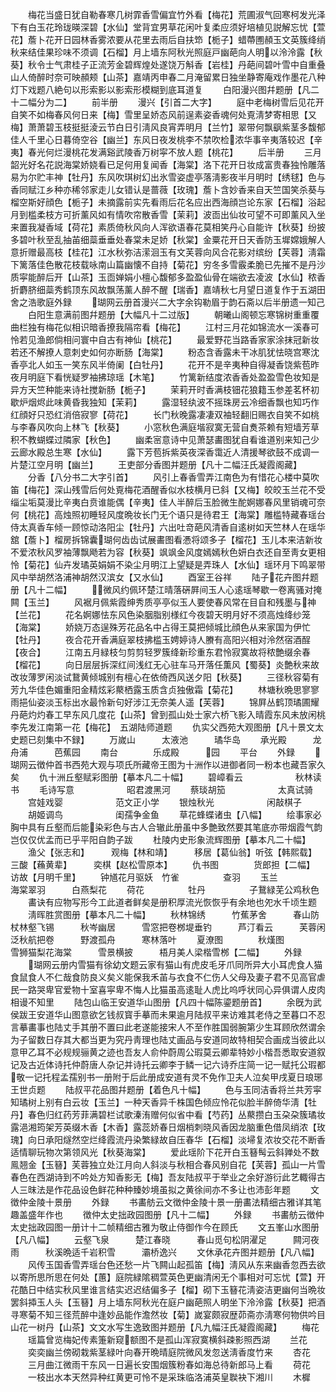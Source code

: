<!-- { "loadSidebar": true } -->
　　梅花当盛日犹自勒春寒几树霏香雪偏宜竹外看【梅花】荒圃淑气回寒柯发光泽下有白玉花玲珑暎深碧【水仙】堂背宜男草花闲叶复柔应须好培植见説解忘忧【萱花】薝卜花开日园林香雾浓要从花里去雨后自扶笻【栀子】蜡蔕圑頳玉文英簇绛绡秋来结佳果珍味不须调【石榴】月上墙东阿秋光照庭戸幽葩向人明以泠泠露【秋葵】秋令士气肃桂子正流芳金碧辉煌处遂饶万斛香【岩桂】丹葩间碧叶雪中自重叠山人倚醉时奈可映頳颊【山茶】嘉靖丙申春二月淹留累日独坐静寄庵戏作墨花八种灯下戏题八絶句以形索影以影索形模糊到底耳道复
　　白阳漫兴图幷题册【凡二十二幅分为二】
　　前半册
　　漫兴【引首二大字】
　　庭中老梅树雪后见花开自笑不如梅春风何日来【梅】雪里呈娇态风前逞素姿香魂何处覔淸梦寄相思【又梅】萧萧碧玉枝挺挺淩云节白日引淸风良宵弄明月【兰竹】翠带何飘飖紫茎多馥郁佳人千里心日暮倚空谷【幽兰】东风日夜发桃李不禁吹检浓华事辛夷落较迟【辛夷】春光何烂漫桃花发满谿武陵香万树寜不放人题【桃花】
　　后半册
　　三月韶光好名花説海棠娇娆看已足何用复闻香【海棠】洛下花开日妆成富贵春独怜雕落易为尔贮丰神【牡丹】东风吹琪树幻出氷雪姿虚亭落淸影夜半月明时【绣毬】色与香同赋江乡种亦稀邻家走儿女错认是蔷薇【玫瑰】薝卜含妙香来自天竺国笑杀葵与榴空斯好顔色【栀子】未摘露前实先看雨后花名应出西海顔岂论东家【石榴】浴起月到槛柔枝方可折薰风如有情吹帘散香雪【茉莉】波靣出仙妆可望不可即薰风入坐来置我凝香域【荷花】素质倚秋风向人浑欲语春花莫相笑丹心自能许【秋葵】纷披多碧叶秋至乱抽苖细蘂垂垂处春棠未足娇【秋棠】金粟花开日天香防玉墀嫦娥解人意折赠最高枝【桂花】江水秋弥洁潆洄玉有文芙蓉向风合花影对缤纷【芙蓉】淸霜下篱落佳色散花枝载咏南山篇幽懐不自持【菊花】穷冬多雪霰柔脆已先摧不是丹沙质寜能醉后开【山茶】玉靣婵娟小檀心馥郁多盈盈仙骨在端欲去凌波【水仙】秾香折麝脐细蘂秀鹤顶东风故飘荡薰人醉不醒【瑞香】嘉靖秋七月望日道复作于五湖田舍之浩歌庭外録
　　瑚网云册首漫兴二大字余钩勒眉于韵石斋以后半册遗一知己
　　白阳生意满前图幷题册【大幅凡十二过版】
　　朝曦山阁顿忘寒锦树重重覆曲栏独有梅花似相识暗香撩我隔帘看【梅花】
　　江村三月花如锦流水一溪春可怜若见渔郎倘相问寰中自古有神仙【桃花】
　　最爱野花当路香家家涂抹冠新妆若还不解撩人意刺史如何亦断肠【海棠】
　　粉态含香露未干冰肌犹怯晓宫寒沈香亭北人如玉一笑东风半倚阑【白牡丹】
　　花开不是辛夷种自得凝香饶紫苞昨夜月明庭下看恍疑罗袖拂琼瑶【木笔】
　　竹篱新结度浓香香处盈盈雪色妆知是异方天竺种能来诗社搅新肠【栀子】
　　茉莉开时香满枝钿花狼籍玉参差茗杯初歇炉烟烬此味黄昏我独知【茉莉】
　　露湿轻纨波不摇珠房云冷细香飘也知巧作红顔好只恐红消倍寂寥【荷花】
　　长门秋晚露凄凄双袖轻翻旧赐衣自笑不如桃与李春风吹向上林飞【秋葵】
　　小窓秋色满庭堦寂寞无营自煑茶赖有短墙芳草积不教蝴蝶过隣家【秋色】
　　幽柔宻意诗中见萧瑟畵图犹自看谁道别来知己少云廊水殿总生寒【水仙】
　　露下芳苞拆紫英夜深香霭近人清援琴欲鼓不成调一片楚江空月明【幽兰】
　　王吏部分香图并题册【凡十二幅汪氏凝霞阁藏】
　　分香【八分书二大字引首】
　　风引上春香雪弄江南色为有惜花心楼中莫吹笛【梅花】深山残雪后何处覔梅花酒醒香似水枝横月已斜【又梅】皎皎玉兰花不受缁尘垢莫漫比辛夷白贲谁能偶【辛夷】佳人半醉后玉脸微生酡婀娜春风里销魂可奈何【桃花】高烛照初睡轻风度晩妆长门无个语只是待君王【海棠】雕槛特藏春瑶台侍太真香车倾一顾惊动洛阳尘【牡丹】六出吐竒葩风清香自逺树如天竺林人在瑶华舘【薝卜】榴房拆锦囊瑚何齿齿试展畵图看慿将颂多子【榴花】玉儿本来洁新妆不爱浓秋风罗袖薄飘飏若为容【秋葵】飒飒金风度嫣嫣秋色妍白衣还自至靑女更相怜【菊花】仙卉发璚英娟娟不染尘月明江上望疑是弄珠人【水仙】瑶环月下鸣翠带风中举胡然洛浦神胡然汉滨女【又水仙】
　　酉室王谷祥
　　陆子花卉图幷题册【凡十二幅】
　　微风约佩环楚江晴落硏屛间玉人心逺瑶琴歇一卷离骚对掩闗【玉兰】
　　风裾月佩紫霞绅秀质亭亭似玉人要使春风常在目自和残墨与神【兰花】
　　花名婀娜怯东风色染胭脂别様红今夜碧天明月好不须高烛绛纱笼【海棠】
　　娇娆万态逞殊芳花品名中占得王莫把倾城比顔色从来家国为伊忙【牡丹】
　　夜合花开香满庭翠枝拂槛玉娉婷诗人賸有高阳兴相对泠然宿酒酲【夜合】
　　江南五月緑枝匀剪剪轻罗簇绛新珍重东君怜寂寞故将秾艶缀余春【榴花】
　　向日层层拆深红间浅红无心驻车马开落任薫风【蜀葵】炎艶秋来故改妆薄罗闲淡试鵞黄倾城别有檀心在依倚西风送夕阳【秋葵】
　　三径秋容菊有芳九华佳色媚重阳金精炫彩藂栖露玉质含贞独傲霜【菊花】
　　林塘秋晩思寥寥雨挹仙姿淡玉标出水最怜新句好涉江无奈美人遥【芙蓉】
　　锦屛丛鹤顶璚圃耀丹葩灼灼春工早东风几度花【山茶】曾到孤山处士家六桥飞影入晴霞东风未放闲桃李先发江南第一花【梅花】　五湖陆师道题
　　仇实父西苑大观图册【凡十景文太史题已刻集中不録】
　　万嵗山　　　太液池　　　璚华岛
　　承光殿　　　龙舟浦　　　芭蕉园
　　南台　　　　乐成殿　　　园
　　平台
　　外録
　　瑚网云徴仲首书西苑大观与项氏所藏帝王图为十洲作以进御者同一粉本也藏吾家久矣
　　仇十洲丘壑赋彩图册【摹本凡二十幅】
　　碧嶂看云　　　　　　秋林读书
　　毛诗写意　　　　　　昭君渡黑河
　　蔡琰胡笳　　　　　　太真试骑
　　宫娃戏婴　　　　　　范文正小学
　　银烛秋光　　　　　　闲敲棋子
　　胡姬调鸟　　　　　　闺孺争金鱼
　　草花蜂蝶诸虫【八幅】
　　绘事家必胸中具有丘壑而后能染彩色与古人合辙此册虽中多艶致然要其笔底亦带烟霞气韵岂仅仅优孟而已乎平阳自韵子跋
　　杜陵内史形象流辉图册【摹本凡二十幅】
　　渔父【张志和】　　　观梅【林和靖】　　　移居【葛仙翁】听弦【韩熙载】　　　三酸【蘓黄辈】　　　奕棋【赵松雪原本】
　　仇书图　　　　货郎担【二幅】　　　访故【月明千里】
　　钟馗花月驱妖　竹雀　　　　　查羽
　　玉兰　　　　　海棠翠羽　　　白燕梨花
　　荷花　　　　　牡丹　　　　　子鵞緑芜公鸡秋色
　　畵诀有应物写形今工此道者鲜矣是册积厚流光恢恢乎有余地也夗水千顷生题
　　淸晖胜赏图册【摹本凡二十幅】
　　秋林锦绣　　　竹蕉茅舍　　　春山防杖林壑飞锡　　　秋岑幽居　　　雪窓把卷桞堤垂钓　　　芦汀看云　　　芙蓉闲泛秋航把卷　　　野渡孤舟　　　寒林落叶
　　夏潦图　　　　秋熯图　　　　雪狮猫梨花海棠　　　雪景横披　　　梧月美人梁楷雪桞【二幅】
　　外録
　　瑚网云册内雪猫有徐幼文题云家有猫山有虎皮毛牙爪同所异大小耳虎食人猫食鼠食人不仁哉食防良义矣义能保我禾苖与衣食不仁伤人父母及妻子君不见高官虐民一路哭卑官爱物十室喜寜卑不悔人比猫虽高逺耻人虎比呜呼状同心异俱谓人皮肉相谩不知里
　　陆包山临王安道华山图册【凡四十幅陈鎏题册首】
　　余旣为武侯跋王安道华山图意欲乞钱叔寳手摹而未果逾月陆叔平来访难其老侍之至暮口不忍言摹畵事也陆丈手其册不置曰此老遂能接宋人不至作胜国弱腕第少生耳顾欣然谓余为子留数日存其大都当更为究丹靑理也陆丈画品与安道同故特相契合画成当彼此以意甲乙耳不必规规骊黄之迹也吾友人俞仲蔚周公瑕莫云卿辈特妙小楷吾悉取安道叙记及古近体诗托仲蔚唐人杂记并诗托云卿李于鳞一记六诗乔庄简一记一赋托公瑕都敬一记托程孟孺别书一册附于后此册成安道有灵不免作卫夫人泣矣甲戌夏日琅琊王世贞题
　　陆叔平花品图幷题册【着色凡十幅】
　　色与玉同洁香将兰共芳寜知璚树上别有白云妆【玉兰】一种天香异千株国色倾应怜花似脸半醉倚华淸【牡丹】春色归红药芳菲满碧栏试歌溱洧赠何似省中看【芍药】丛藂攒白玉朶朶簇璚妆露浥湘筠架芳英缀木香【木香】露蕊娇春日烟梢刺晓风香因龙脑重色借凤绡浓【玫瑰】向日承阳燧然空烂绛霞流丹染繁緑故自压春华【石榴】淡埽复浓妆交花不断香适情聊玩物次第领风光【秋葵海棠】
　　爱此瑶阶下花开白玉簮髩云斜亸处不数鳯翘金【玉簮】芙蓉独立处江月向人斜淡与秋相合春风别自花【芙蓉】孤山一片雪春色在西湖诗到不吟处方知香影无【梅】吾友陆叔平于举业之余好游衍此艺輙得古人三昩法是作花品设色鲜花种种臻妙境虽拟之黄徐间亦不多让也沛彭年题
　　文徴仲金陵十景册
　　外録
　　书畵舫云文徴仲金陵十景一册畵法精细古雅详其笔趣盖盛年作也
　　徴仲太史拙政园图册【凡十二幅】
　　外録
　　书畵舫云徴仲太史拙政园图一册计十二帧精细古雅为敬止侍御作今在顾氏
　　文五峯山水图册【凡八幅】
　　云壑飞泉　　　楚江春晓　　　春山觅句松阴濯足　　　闗河夜雨　　　秋溪晩适千岩积雪　　　灞桥逸兴
　　文休承花卉图并题册【凡八幅】
　　风传玉国香雪弄瑶台色还愁一片飞闗山起孤笛【梅】淸风从东来幽香忽西去欲以寄所思所思在何处【蕙】庭院緑隂稠萱英色更幽清闲无个事相对可忘忧【萱】开花酷日中结实秋风里谁言结实迟迟结偏多子【榴】砌下玉簮花淸姿洁更幽何当晩妆罢斜揷玉人头【玉簮】月上墙东阿秋光在庭户幽葩照人明坐下泠泠露【秋葵】把酒寻寒菊不知三径荒醉中逢妙品能作澹然妆【菊】嵗宴颇寂歴茆斋亦淸寒何物供吟目山花一树丹【山茶】文文水写生逸致图并题册【凡九幅汪氏凝霞阁藏】
　　梅花
　　瑶篇曾览梅妃传素箑新窥额图不是孤山浑寂寞横斜疎影照西湖
　　兰花
　　奕奕幽兰傍砌栽紫茎緑叶向春开晩晴庭院微风发忽送淸香度竹来
　　杏花
　　三月曲江微雨干东风一日遍长安围烟簇粉春如海总待新郎马上看
　　荷花
　　一枝出水本天然异种红黄更可怜不是采珠临洛浦英皇聫袂下湘川
　　木樨
